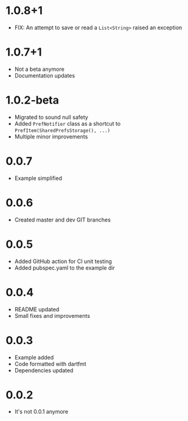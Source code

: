 # 1.0.8+1

- FIX: An attempt to save or read a `List<String>` raised an exception

# 1.0.7+1

- Not a beta anymore
- Documentation updates 

# 1.0.2-beta

- Migrated to sound null safety
- Added `PrefNotifier` class as a shortcut to `PrefItem(SharedPrefsStorage(), ...)`
- Multiple minor improvements 

# 0.0.7

- Example simplified

# 0.0.6

- Created master and dev GIT branches

# 0.0.5

- Added GitHub action for CI unit testing
- Added pubspec.yaml to the example dir

# 0.0.4

- README updated
- Small fixes and improvements

# 0.0.3

- Example added
- Code formatted with dartfmt
- Dependencies updated

# 0.0.2

- It's not 0.0.1 anymore